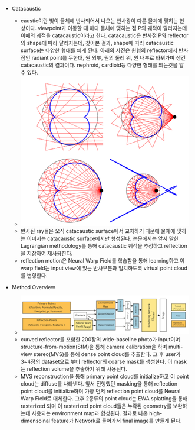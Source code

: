 
* Catacaustic
	* caustic이란 빛이 물체에 반사되어서 나오는 반사광이 다른 물체에 맺히는 현상이다. viewpoint가 이동할 때 마다 물체에 맺히는 점 P의 궤적이 달라지는데 이때의 궤적을 catacaustic이라고 한다. catacaustic은 반사점 P와 reflector의 shape에 따라 달라지는데, 찾아본 결과, shape에 따라 catacaustic surface는 다양한 형태를 띄게 된다. 아래의 사진은 원형의 reflector에서 반사점인 radiant point를 무한대, 원 외부, 원의 둘레 위, 원 내부로 바꿔가며 생긴 catacaustic의 결과이다. nephroid, cardioid등 다양한 형태를 띄는것을 알 수 있다. 
	* ![example](image/example.png)
	* 반사된 ray들은 오직 catacaustic surface에서 교차하기 때문에 물체에 맺히는 이미지는 catacaustic surface에서만 형성된다. 논문에서는 앞서 말한 Lagrangian methodology를 통해 catacaustic 궤적을 추정하고 reflection을 저장하여 재사용한다. 
	* reflection motion은 Neural Warp Field를 학습함을 통해 learning하고 이 warp field는 input view에 있는 반사부분과 일치하도록 virtual point cloud를 변형한다. 

* Method Overview
	* ![overview](image/overview.png)
	* curved reflector를 포함한 200장의 wide-baseline photo가 input이며 structure-from-motion(SfM)을 통해 camera calibration을 하며 multi-view stereo(MVS)를 통해 dense point cloud를 추출한다. 그 후 user가 3~4장의 dataset으로 부터 reflector의 coarse mask를 생성한다. 이 mask는 reflection volume을 추출하기 위해 사용된다. 
	* MVS reconstruction을 통해 primary point cloud를 initialize하고 이 point cloud는 diffuse를 나타낸다. 앞서 진행했던 masking을 통해 reflection point cloud를 initialize하며 가장 먼저 reflection point cloud를 Neural Warp Field로 대체한다. 그후 2종류의 point cloud는 EWA splatting을 통해 rasterized 되며 이 rasterized point cloud들은 누락된 geometry를 보완하는데 사용되는 environment map과 합성된다. 결과로 나온 high-dimensoinal feature가  Network로 들어가서 final image를 만들게 된다. 